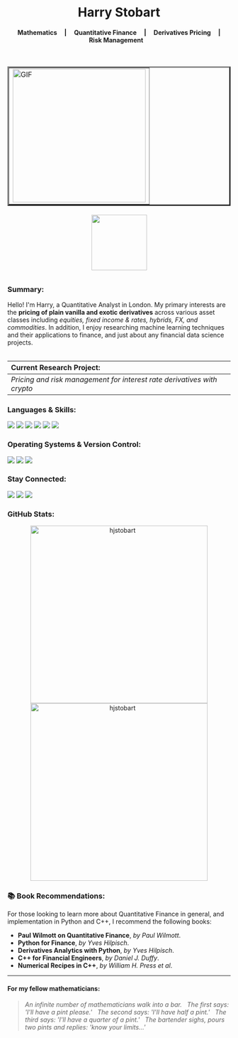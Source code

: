 <h1 align="center">Harry Stobart</h1>

<h4 align="center">  &nbsp; &nbsp; Mathematics &nbsp; &nbsp; | &nbsp; &nbsp; Quantitative Finance &nbsp; &nbsp; | &nbsp; &nbsp; Derivatives Pricing &nbsp; &nbsp; | &nbsp; &nbsp; Risk Management &nbsp; &nbsp; </h4>
<br>

<table align="center" border=3>
  <td>
  <img align="center" width="300" alt="GIF" src="https://blog.cloudlayer.io/content/images/2020/12/coding-freak.gif"/></td>
  </td>
</table>

<h6 align="center">
<img width="125" src="https://komarev.com/ghpvc/?username=your-hjstobart&style=flat-square&color=blue" alt=""/>
</h6>


<h3 align="left">Summary:</h3>

Hello! I'm Harry, a Quantitative Analyst in London. My primary interests are the __pricing of plain vanilla and exotic derivatives__ across various asset classes including _equities, fixed income & rates, hybrids, FX, and commodities_. In addition, I enjoy researching machine learning techniques and their applications to finance, and just about any financial data science projects.
<br> <br>

|      Current Research Project:   |
|:-------------|
| _Pricing and risk management for interest rate derivatives with crypto_ | 

<h3 align="left">Languages & Skills:</h3>
<div align="left">
  <a><img src="https://img.shields.io/badge/Python-3776AB?style=for-the-badge&logo=python&logoColor=white"></a>
  <a><img src="https://img.shields.io/badge/C%2B%2B-00599C?style=for-the-badge&logo=c%2B%2B&logoColor=white"></a>
  <a><img src="https://img.shields.io/badge/MySQL-005C84?style=for-the-badge&logo=mysql&logoColor=white"></a>
  <a><img src="https://img.shields.io/badge/Tableau-E97627?style=for-the-badge&logo=Tableau&logoColor=white"></a>
  <a><img src="https://img.shields.io/badge/GitLab-330F63?style=for-the-badge&logo=gitlab&logoColor=white"></a>
  <a><img src="https://img.shields.io/badge/Markdown-000000?style=for-the-badge&logo=markdown&logoColor=white"></a>
</div>

<h3 align="left">Operating Systems & Version Control:</h3>
<div align="left">
  <a><img src="https://img.shields.io/badge/mac%20os-000000?style=for-the-badge&logo=apple&logoColor=white"></a>
  <a><img src="https://img.shields.io/badge/Linux-FCC624?style=for-the-badge&logo=linux&logoColor=black"></a>  
  <a><img src="https://img.shields.io/badge/Overleaf-47A141?style=for-the-badge&logo=Overleaf&logoColor=white"></a>
</div>

<h3 align="left">Stay Connected:</h3>
<div align="left">
<a href="https://www.linkedin.com/in/harry-stobart/"><img src="https://img.shields.io/badge/LinkedIn-0077B5?style=for-the-badge&logo=linkedin&logoColor=white"></a>
<a href="https://github.com/hjstobart"><img src="https://img.shields.io/badge/GitHub-100000?style=for-the-badge&logo=github&logoColor=white"></a>
<a href="https://medium.com/@henrylacroix"><img src="https://img.shields.io/badge/Medium-12100E?style=for-the-badge&logo=medium&logoColor=white"></a>
</div>

<h3 align="left">GitHub Stats:</h3>
<p align="center">
  <img width="400em" src="https://github-readme-stats.vercel.app/api?username=hjstobart&show_icons=true&locale=en&theme=vue" alt="hjstobart"/>
  <img width="400em" src="https://github-readme-streak-stats.herokuapp.com/?user=hjstobart&theme=vue" alt="hjstobart" />
</p>

<h3 align="left"> 📚 Book Recommendations:</h3>
For those looking to learn more about Quantitative Finance in general, and implementation in Python and C++, I recommend the following books:

- __Paul Wilmott on Quantitative Finance__, _by Paul Wilmott_.
- __Python for Finance__, _by Yves Hilpisch_.
- __Derivatives Analytics with Python__, _by Yves Hilpisch_.
- __C++ for Financial Engineers__, _by Daniel J. Duffy_.
- __Numerical Recipes in C++__, _by William H. Press et al_.

---

<h4 align="left"> For my fellow mathematicians:</h4>

> _An infinite number of mathematicians walk into a bar. &nbsp; The first says: 'I'll have a pint please.' &nbsp; The second says: 'I'll have half a pint.' &nbsp; The third says: 'I'll have a quarter of a pint.' &nbsp; The bartender sighs, pours two pints and replies: 'know your limits...'_
